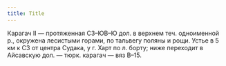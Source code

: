 ```yaml
---
title: Title
---
```


Карагач II — протяженная СЗ–ЮВ–Ю дол. в верхнем теч. одноименной р., окружена
лесистыми горами, по тальвегу поляны и рощи. Устье в 5 км к СЗ от центра Судака,
у г. Харт по л. борту; ниже переходит в Айсавскую дол. — тюрк. карагач — вяз
В–15.
